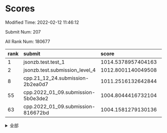 # Scores

Modified Time: 2022-02-12 11:46:12

Submit Num: 207

All Rank Num: 180677

| rank |               submit               |       score        |       sigma        | pk_num |
| :--- | :--------------------------------- | :----------------- | :----------------- | :----- |
| 1    | jsonzb.test.test_1                 | 1014.5378957404163 | 0.8452144592518215 | 3492   |
| 2    | jsonzb.test.submission_level_4     | 1012.8001140049508 | 0.7854494976738403 | 3492   |
| 8    | cpp.21_12_24.submission-2b2ea0d7   | 1011.2516132642844 | 0.7658476426104333 | 3491   |
| 55   | cpp.2022_01_09.submission-5b0e3de2 | 1004.8044416732104 | 0.7146023053790941 | 3487   |
| 63   | cpp.2022_01_09.submission-816672bd | 1004.1581279130136 | 0.7187203421522256 | 3490   |


<details>
<summary>全部</summary>

| rank |                 submit                 |       score        |       sigma        | pk_num |
| :--- | :------------------------------------- | :----------------- | :----------------- | :----- |
| 1    | jsonzb.test.test_1                     | 1014.5378957404163 | 0.8452144592518215 | 3492   |
| 2    | jsonzb.test.submission_level_4         | 1012.8001140049508 | 0.7854494976738403 | 3492   |
| 3    | gobigger.level_3.submission_level_3_26 | 1011.4617745624591 | 0.7473878682536956 | 3494   |
| 4    | gobigger.level_3.submission_level_3_28 | 1011.4601529879537 | 0.7586606836720641 | 3495   |
| 5    | gobigger.level_3.submission_level_3_11 | 1011.4325856540124 | 0.7612019167400462 | 3493   |
| 6    | gobigger.level_3.submission_level_3_16 | 1011.4190767680116 | 0.7809775740114523 | 3489   |
| 7    | gobigger.level_3.submission_level_3_40 | 1011.3044471460616 | 0.7870570160397383 | 3493   |
| 8    | cpp.21_12_24.submission-2b2ea0d7       | 1011.2516132642844 | 0.7658476426104333 | 3491   |
| 9    | gobigger.level_3.submission_level_3_46 | 1011.1522779052457 | 0.7701913449475316 | 3488   |
| 10   | gobigger.level_3.submission_level_3_7  | 1010.9371030796759 | 0.7883492176914865 | 3492   |
| 11   | gobigger.level_3.submission_level_3_45 | 1010.918500165705  | 0.7508599844808366 | 3491   |
| 12   | gobigger.level_3.submission_level_3_13 | 1010.8899778384127 | 0.7732265536412357 | 3488   |
| 13   | gobigger.level_3.submission_level_3_21 | 1010.879137074504  | 0.7637014571713087 | 3490   |
| 14   | gobigger.level_3.submission_level_3_35 | 1010.8558889090667 | 0.7850913706593098 | 3493   |
| 15   | gobigger.level_3.submission_level_3_2  | 1010.7190560207948 | 0.7566901810096639 | 3494   |
| 16   | gobigger.level_3.submission_level_3_18 | 1010.7150681579426 | 0.7462917204423816 | 3489   |
| 17   | gobigger.level_3.submission_level_3_48 | 1010.5925111450607 | 0.7599342686991959 | 3492   |
| 18   | gobigger.level_3.submission_level_3_5  | 1010.5386688954159 | 0.776934035062349  | 3490   |
| 19   | gobigger.level_3.submission_level_3_38 | 1010.5385006053647 | 0.7726401670206181 | 3493   |
| 20   | gobigger.level_3.submission_level_3_20 | 1010.4078911765598 | 0.7940306361722347 | 3486   |
| 21   | gobigger.level_3.submission_level_3_27 | 1010.3135639370897 | 0.7664710584954503 | 3496   |
| 22   | gobigger.level_3.submission_level_3_10 | 1010.1160957265522 | 0.7398214351845953 | 3498   |
| 23   | gobigger.level_3.submission_level_3_29 | 1010.0532658074795 | 0.738729537210759  | 3492   |
| 24   | gobigger.level_3.submission_level_3_41 | 1010.0251534479324 | 0.7481601180862042 | 3495   |
| 25   | gobigger.level_3.submission_level_3_1  | 1009.9822777773837 | 0.7680506105047801 | 3494   |
| 26   | gobigger.level_3.submission_level_3_43 | 1009.845839717069  | 0.7435489523278742 | 3490   |
| 27   | gobigger.level_3.submission_level_3_19 | 1009.8090144406796 | 0.7506874448657603 | 3496   |
| 28   | gobigger.level_3.submission_level_3_49 | 1009.7692519322535 | 0.7574475094981269 | 3489   |
| 29   | gobigger.level_3.submission_level_3_31 | 1009.6868370902656 | 0.7583718524397854 | 3493   |
| 30   | gobigger.level_3.submission_level_3_23 | 1009.6844390778267 | 0.7579646247826664 | 3489   |
| 31   | gobigger.level_3.submission_level_3_17 | 1009.6366340859915 | 0.7576392624426334 | 3492   |
| 32   | gobigger.level_3.submission_level_3_32 | 1009.5995758098816 | 0.7746460075009116 | 3494   |
| 33   | gobigger.level_3.submission_level_3_14 | 1009.5398367150016 | 0.7333967368091688 | 3495   |
| 34   | gobigger.level_3.submission_level_3_44 | 1009.5388018886119 | 0.7475013046931135 | 3489   |
| 35   | gobigger.level_3.submission_level_3_37 | 1009.5245847840511 | 0.7607271009523519 | 3491   |
| 36   | gobigger.level_3.submission_level_3_24 | 1009.522184749529  | 0.751252957152646  | 3492   |
| 37   | gobigger.level_3.submission_level_3_39 | 1009.4242545377328 | 0.7432645959725892 | 3491   |
| 38   | gobigger.level_3.submission_level_3_42 | 1009.3821047212392 | 0.7790454806552642 | 3496   |
| 39   | gobigger.level_3.submission_level_3_9  | 1009.2508457746892 | 0.7558855433083317 | 3495   |
| 40   | gobigger.level_3.submission_level_3_4  | 1009.1469951472027 | 0.7450291304314912 | 3490   |
| 41   | gobigger.level_3.submission_level_3_6  | 1009.140174739754  | 0.7272746610069832 | 3490   |
| 42   | gobigger.level_3.submission_level_3_8  | 1009.0975377456037 | 0.7363096538865631 | 3490   |
| 43   | gobigger.level_3.submission_level_3_30 | 1009.0542056478693 | 0.774643011198046  | 3489   |
| 44   | gobigger.level_3.submission_level_3_34 | 1009.026702648115  | 0.7601113190738872 | 3491   |
| 45   | gobigger.level_3.submission_level_3_3  | 1009.0208085457759 | 0.7495136894761667 | 3496   |
| 46   | gobigger.level_3.submission_level_3_25 | 1008.9996596150135 | 0.7458437071260735 | 3494   |
| 47   | gobigger.level_3.submission_level_3_15 | 1008.9744031001029 | 0.7277985117819018 | 3495   |
| 48   | gobigger.level_3.submission_level_3_36 | 1008.8914638682846 | 0.7477155407494573 | 3492   |
| 49   | gobigger.level_3.submission_level_3_0  | 1008.8268732301084 | 0.7579562436625308 | 3500   |
| 50   | gobigger.level_3.submission_level_3_12 | 1008.5736340619422 | 0.7708053550216845 | 3493   |
| 51   | gobigger.level_3.submission_level_3_47 | 1008.4920667188558 | 0.7338058976771549 | 3487   |
| 52   | gobigger.level_3.submission_level_3_22 | 1008.4652613495131 | 0.7585811926559028 | 3490   |
| 53   | gobigger.level_3.submission_level_3_33 | 1007.7264767372698 | 0.7289602872166875 | 3489   |
| 54   | gobigger.level_1.submission_level_1_34 | 1005.086898669788  | 0.7188272754749804 | 3487   |
| 55   | cpp.2022_01_09.submission-5b0e3de2     | 1004.8044416732104 | 0.7146023053790941 | 3487   |
| 56   | gobigger.level_1.submission_level_1_5  | 1004.7784128517626 | 0.7251824732533035 | 3493   |
| 57   | gobigger.level_1.submission_level_1_9  | 1004.6594424316114 | 0.7127696193632822 | 3492   |
| 58   | gobigger.level_1.submission_level_1_30 | 1004.3968750874516 | 0.7085072263757426 | 3491   |
| 59   | gobigger.level_1.submission_level_1_6  | 1004.3011508490987 | 0.7271824052780125 | 3492   |
| 60   | gobigger.level_1.submission_level_1_19 | 1004.2788973424774 | 0.7095608665709381 | 3491   |
| 61   | gobigger.level_1.submission_level_1_1  | 1004.1595688781968 | 0.7198430888630968 | 3492   |
| 62   | gobigger.level_1.submission_level_1_29 | 1004.1588097694845 | 0.7301019399417173 | 3484   |
| 63   | cpp.2022_01_09.submission-816672bd     | 1004.1581279130136 | 0.7187203421522256 | 3490   |
| 64   | gobigger.level_1.submission_level_1_45 | 1003.9692419319448 | 0.7170695594492659 | 3484   |
| 65   | gobigger.level_1.submission_level_1_16 | 1003.9485020467752 | 0.7248970692445273 | 3486   |
| 66   | gobigger.level_1.submission_level_1_44 | 1003.9402793395612 | 0.7235355376619046 | 3496   |
| 67   | gobigger.level_1.submission_level_1_49 | 1003.9318286622316 | 0.7225176823201583 | 3491   |
| 68   | gobigger.level_1.submission_level_1_37 | 1003.8468409879964 | 0.7231571001950279 | 3489   |
| 69   | gobigger.level_1.submission_level_1_23 | 1003.8419831131868 | 0.7172564443050925 | 3485   |
| 70   | gobigger.level_1.submission_level_1_3  | 1003.8289762725702 | 0.7268156134328911 | 3489   |
| 71   | gobigger.level_1.submission_level_1_18 | 1003.7802328037614 | 0.7120348161403133 | 3495   |
| 72   | gobigger.level_1.submission_level_1_22 | 1003.7354549028586 | 0.7082001359806845 | 3485   |
| 73   | gobigger.level_1.submission_level_1_4  | 1003.7292912108666 | 0.7290728528038628 | 3490   |
| 74   | gobigger.level_1.submission_level_1_28 | 1003.7076468969176 | 0.7205933343233861 | 3495   |
| 75   | gobigger.level_1.submission_level_1_36 | 1003.6822373611157 | 0.7115646798736738 | 3491   |
| 76   | gobigger.level_1.submission_level_1_33 | 1003.5894207332225 | 0.7109735047752097 | 3488   |
| 77   | gobigger.level_1.submission_level_1_21 | 1003.5421001126016 | 0.7071831144691733 | 3493   |
| 78   | gobigger.level_1.submission_level_1_35 | 1003.4930640419269 | 0.7238461359092304 | 3491   |
| 79   | gobigger.level_1.submission_level_1_27 | 1003.489156506791  | 0.7218506673486457 | 3498   |
| 80   | gobigger.level_1.submission_level_1_43 | 1003.4773636572256 | 0.7235749555128235 | 3483   |
| 81   | gobigger.level_1.submission_level_1_26 | 1003.4652344459146 | 0.712811571532068  | 3485   |
| 82   | gobigger.level_1.submission_level_1_47 | 1003.4244832053014 | 0.727663691668499  | 3489   |
| 83   | gobigger.level_1.submission_level_1_24 | 1003.3555427715723 | 0.7124123956342279 | 3495   |
| 84   | gobigger.level_1.submission_level_1_25 | 1003.2797909471551 | 0.7065938478664942 | 3492   |
| 85   | gobigger.level_1.submission_level_1_48 | 1003.2408051840476 | 0.7122209624370606 | 3486   |
| 86   | gobigger.level_1.submission_level_1_39 | 1003.1327235272569 | 0.7133978323805068 | 3488   |
| 87   | gobigger.level_1.submission_level_1_41 | 1003.0823766296165 | 0.7247430105266297 | 3495   |
| 88   | gobigger.level_1.submission_level_1_10 | 1003.0790043812904 | 0.7285454886292757 | 3488   |
| 89   | gobigger.level_1.submission_level_1_20 | 1003.0702470153691 | 0.725470244816418  | 3491   |
| 90   | gobigger.level_1.submission_level_1_11 | 1002.9650345531304 | 0.7249872764375882 | 3496   |
| 91   | gobigger.level_1.submission_level_1_38 | 1002.9640502592794 | 0.72664470565682   | 3492   |
| 92   | gobigger.level_1.submission_level_1_2  | 1002.6882790257497 | 0.7200382213249633 | 3491   |
| 93   | gobigger.level_1.submission_level_1_8  | 1002.6221534525224 | 0.7068405730538512 | 3489   |
| 94   | gobigger.level_1.submission_level_1_13 | 1002.5655976390225 | 0.7132594933928272 | 3495   |
| 95   | gobigger.level_1.submission_level_1_32 | 1002.5318524259096 | 0.7313048295912415 | 3493   |
| 96   | gobigger.level_1.submission_level_1_7  | 1002.4978637149746 | 0.7016943894925414 | 3489   |
| 97   | gobigger.level_1.submission_level_1_0  | 1002.4847418040085 | 0.7203189293152904 | 3487   |
| 98   | gobigger.level_1.submission_level_1_46 | 1002.4142250225601 | 0.721595077941147  | 3496   |
| 99   | gobigger.level_1.submission_level_1_42 | 1002.3841708094304 | 0.7186162265678908 | 3489   |
| 100  | gobigger.level_1.submission_level_1_15 | 1002.3620401168151 | 0.7275386190707821 | 3491   |
| 101  | gobigger.level_1.submission_level_1_40 | 1002.162358047195  | 0.7181630738833561 | 3487   |
| 102  | gobigger.level_1.submission_level_1_14 | 1002.099651889101  | 0.719150827730307  | 3487   |
| 103  | gobigger.level_1.submission_level_1_31 | 1002.0724969745588 | 0.7076954129095557 | 3484   |
| 104  | gobigger.level_1.submission_level_1_12 | 1001.968157489398  | 0.7164727431535385 | 3489   |
| 105  | gobigger.level_1.submission_level_1_17 | 1001.5376319358311 | 0.7153936472715051 | 3498   |
| 106  | gobigger.random.submission_random_2    | 997.1464000915737  | 0.7147171972754246 | 3491   |
| 107  | gobigger.random.submission_random_19   | 997.0961044668514  | 0.7205497767301788 | 3482   |
| 108  | gobigger.random.submission_random_0    | 997.0482048740621  | 0.7079701548202231 | 3490   |
| 109  | gobigger.random.submission_random_36   | 996.9006447792739  | 0.7009039932192621 | 3491   |
| 110  | gobigger.random.submission_random_7    | 996.8750736167784  | 0.70690132939653   | 3490   |
| 111  | gobigger.random.submission_random_43   | 996.8234034284852  | 0.7220741636896488 | 3497   |
| 112  | gobigger.random.submission_random_13   | 996.76700929858    | 0.6992524715140674 | 3496   |
| 113  | gobigger.random.submission_random_16   | 996.7420135985936  | 0.7104496399101473 | 3493   |
| 114  | gobigger.random.submission_random_15   | 996.5551168951482  | 0.7155322570101948 | 3491   |
| 115  | gobigger.random.submission_random_32   | 996.5239048827914  | 0.7099148972616901 | 3490   |
| 116  | gobigger.random.submission_random_24   | 996.4801947411107  | 0.7149356506421748 | 3489   |
| 117  | gobigger.random.submission_random_28   | 996.4646076042434  | 0.724613530846017  | 3491   |
| 118  | gobigger.random.submission_random_48   | 996.4309890646177  | 0.7107847662161413 | 3496   |
| 119  | gobigger.random.submission_random_6    | 996.4302465467367  | 0.7086585539606363 | 3490   |
| 120  | gobigger.random.submission_random_33   | 996.4285437261617  | 0.7017942444972173 | 3493   |
| 121  | gobigger.random.submission_random_8    | 996.4161530135419  | 0.7225378788354977 | 3491   |
| 122  | gobigger.random.submission_random_37   | 996.3452943771418  | 0.6934073448031589 | 3494   |
| 123  | gobigger.random.submission_random_30   | 996.2880047811241  | 0.7065179994040807 | 3492   |
| 124  | gobigger.random.submission_random_14   | 996.1759046108123  | 0.7158352944806844 | 3488   |
| 125  | gobigger.random.submission_random_3    | 996.1614790332927  | 0.7131293354597772 | 3491   |
| 126  | gobigger.random.submission_random_23   | 996.1306028646261  | 0.7045993058339513 | 3490   |
| 127  | gobigger.random.submission_random_21   | 996.1267521474297  | 0.7133794672374988 | 3495   |
| 128  | gobigger.random.submission_random_44   | 996.1052569718653  | 0.721899404112251  | 3494   |
| 129  | gobigger.random.submission_random_39   | 996.0934866639567  | 0.7035260785327377 | 3494   |
| 130  | gobigger.random.submission_random_18   | 996.0907765955386  | 0.7319447679904288 | 3491   |
| 131  | gobigger.random.submission_random_41   | 996.0437850849246  | 0.7213069430106701 | 3494   |
| 132  | gobigger.random.submission_random_40   | 995.9811285446978  | 0.7027152589679128 | 3493   |
| 133  | gobigger.random.submission_random_11   | 995.9782859997885  | 0.7101293670359281 | 3492   |
| 134  | gobigger.random.submission_random_12   | 995.9504835682271  | 0.709105306053436  | 3491   |
| 135  | gobigger.random.submission_random_5    | 995.7715341145024  | 0.726707736006169  | 3495   |
| 136  | gobigger.random.submission_random_26   | 995.7549401339584  | 0.7086578239934646 | 3493   |
| 137  | gobigger.random.submission_random_25   | 995.6985705584653  | 0.7143911550170874 | 3489   |
| 138  | gobigger.random.submission_random_1    | 995.6936849484692  | 0.7191524036428177 | 3491   |
| 139  | gobigger.random.submission_random_38   | 995.6926233143389  | 0.7043965169847525 | 3495   |
| 140  | gobigger.random.submission_random_22   | 995.6773432233749  | 0.7129693222078068 | 3495   |
| 141  | gobigger.random.submission_random_45   | 995.6599956657727  | 0.7190449302652465 | 3490   |
| 142  | gobigger.random.submission_random_46   | 995.5951267401001  | 0.7288916320898018 | 3497   |
| 143  | gobigger.random.submission_random_4    | 995.5559820947129  | 0.709217692869055  | 3491   |
| 144  | gobigger.random.submission_random_29   | 995.5377453018012  | 0.7060143460936474 | 3492   |
| 145  | gobigger.random.submission_random_35   | 995.5137294280433  | 0.715212281468779  | 3489   |
| 146  | gobigger.random.submission_random_27   | 995.3411468637121  | 0.7265700283968243 | 3493   |
| 147  | gobigger.random.submission_random_34   | 995.3233780300814  | 0.7278577725292956 | 3494   |
| 148  | gobigger.random.submission_random_10   | 995.1871146971463  | 0.7110703906175048 | 3491   |
| 149  | gobigger.random.submission_random_17   | 995.1593093374863  | 0.7075242287128887 | 3490   |
| 150  | gobigger.random.submission_random_49   | 995.1491870055638  | 0.712936166013161  | 3492   |
| 151  | gobigger.random.submission_random_42   | 995.1119706796047  | 0.719530500129141  | 3497   |
| 152  | gobigger.random.submission_random_9    | 994.9713437448063  | 0.7272770060811952 | 3494   |
| 153  | gobigger.random.submission_random_47   | 994.7264950929779  | 0.723643987658034  | 3493   |
| 154  | gobigger.random.submission_random_20   | 994.5207243642196  | 0.712043512061605  | 3488   |
| 155  | gobigger.random.submission_random_31   | 994.4790726262997  | 0.7055027602068101 | 3485   |
| 156  | gobigger.level_2.submission_level_2_14 | 994.1372562785964  | 0.7217341814079605 | 3493   |
| 157  | gobigger.level_2.submission_level_2_45 | 993.6975650371014  | 0.7282240600975068 | 3494   |
| 158  | gobigger.level_2.submission_level_2_25 | 993.4063312603174  | 0.7344319776886281 | 3490   |
| 159  | gobigger.level_2.submission_level_2_38 | 993.3914844662529  | 0.7375396044344004 | 3485   |
| 160  | gobigger.level_2.submission_level_2_5  | 993.346774743053   | 0.740449959394149  | 3491   |
| 161  | gobigger.level_2.submission_level_2_10 | 993.1758841569922  | 0.7503439101262247 | 3488   |
| 162  | gobigger.level_2.submission_level_2_18 | 993.1675031682039  | 0.7365036218179959 | 3491   |
| 163  | gobigger.level_2.submission_level_2_37 | 993.1135013394204  | 0.7380139480229747 | 3491   |
| 164  | gobigger.level_2.submission_level_2_16 | 993.009772925648   | 0.7416445508011353 | 3492   |
| 165  | gobigger.level_2.submission_level_2_44 | 992.981942902239   | 0.720208647113842  | 3494   |
| 166  | gobigger.level_2.submission_level_2_1  | 992.9596705518039  | 0.7314207894725141 | 3492   |
| 167  | gobigger.level_2.submission_level_2_39 | 992.907553846578   | 0.7371144674285538 | 3494   |
| 168  | gobigger.level_2.submission_level_2_17 | 992.7559433411338  | 0.7389185813782253 | 3490   |
| 169  | gobigger.level_2.submission_level_2_30 | 992.7195252432637  | 0.7376992656913575 | 3490   |
| 170  | gobigger.level_2.submission_level_2_12 | 992.4601892221368  | 0.7658174530128273 | 3494   |
| 171  | gobigger.level_2.submission_level_2_35 | 992.4505233474719  | 0.7456759852910063 | 3494   |
| 172  | gobigger.level_2.submission_level_2_4  | 992.4065277821767  | 0.7473325056390064 | 3496   |
| 173  | gobigger.level_2.submission_level_2_48 | 992.3346480905706  | 0.7377314167043647 | 3491   |
| 174  | gobigger.level_2.submission_level_2_32 | 992.3142096064845  | 0.7427110936289469 | 3489   |
| 175  | gobigger.level_2.submission_level_2_3  | 992.245765159678   | 0.7439627441838219 | 3487   |
| 176  | gobigger.level_2.submission_level_2_27 | 992.2242646657552  | 0.7481305761572316 | 3488   |
| 177  | gobigger.level_2.submission_level_2_2  | 992.1935517965657  | 0.7272429146495717 | 3488   |
| 178  | gobigger.level_2.submission_level_2_20 | 992.1595379140292  | 0.7445621686876664 | 3492   |
| 179  | gobigger.level_2.submission_level_2_6  | 992.1274403036277  | 0.7475319210835334 | 3492   |
| 180  | gobigger.level_2.submission_level_2_42 | 992.0582920427597  | 0.7361891639240037 | 3496   |
| 181  | gobigger.level_2.submission_level_2_43 | 991.9598557587984  | 0.7582350842322558 | 3485   |
| 182  | gobigger.level_2.submission_level_2_9  | 991.9371837743913  | 0.7532232802712739 | 3491   |
| 183  | gobigger.level_2.submission_level_2_23 | 991.9029160560862  | 0.7574546145597338 | 3484   |
| 184  | gobigger.level_2.submission_level_2_0  | 991.6885892363056  | 0.7417769233447623 | 3498   |
| 185  | gobigger.level_2.submission_level_2_49 | 991.6196210304264  | 0.7608280605549805 | 3496   |
| 186  | gobigger.level_2.submission_level_2_40 | 991.6068702082125  | 0.7450869297833183 | 3494   |
| 187  | gobigger.level_2.submission_level_2_24 | 991.437407831048   | 0.7375891839969018 | 3490   |
| 188  | gobigger.level_2.submission_level_2_15 | 991.4006462350029  | 0.7585912435563137 | 3486   |
| 189  | gobigger.level_2.submission_level_2_28 | 991.347936661782   | 0.7495661592133996 | 3491   |
| 190  | gobigger.level_2.submission_level_2_7  | 991.2926164759109  | 0.7561532167095354 | 3489   |
| 191  | gobigger.level_2.submission_level_2_36 | 991.2718250209277  | 0.7538404328471272 | 3498   |
| 192  | gobigger.level_2.submission_level_2_22 | 991.2548704566448  | 0.7433347728422989 | 3491   |
| 193  | gobigger.level_2.submission_level_2_34 | 991.2286488591791  | 0.7521228058900374 | 3491   |
| 194  | gobigger.level_2.submission_level_2_47 | 991.2141325815467  | 0.7503843759341585 | 3494   |
| 195  | gobigger.level_2.submission_level_2_19 | 991.068564854467   | 0.7513403607791417 | 3491   |
| 196  | gobigger.level_2.submission_level_2_46 | 991.0414303761847  | 0.7705928159841412 | 3489   |
| 197  | gobigger.level_2.submission_level_2_33 | 991.0364993588862  | 0.748379477942549  | 3491   |
| 198  | gobigger.level_2.submission_level_2_41 | 991.0087096951795  | 0.7628780060043816 | 3491   |
| 199  | gobigger.level_2.submission_level_2_29 | 990.9606054187079  | 0.7526980623016793 | 3495   |
| 200  | gobigger.level_2.submission_level_2_13 | 990.9132280240975  | 0.7540119329699421 | 3493   |
| 201  | gobigger.level_2.submission_level_2_8  | 990.7949334418627  | 0.7735089046293531 | 3492   |
| 202  | gobigger.level_2.submission_level_2_21 | 990.7869074000247  | 0.7610453491917039 | 3495   |
| 203  | gobigger.level_2.submission_level_2_31 | 990.6563274918961  | 0.7464901052954859 | 3495   |
| 204  | gobigger.level_2.submission_level_2_26 | 990.552990538202   | 0.7578466330833341 | 3489   |
| 205  | gobigger.level_2.submission_level_2_11 | 990.0905587904418  | 0.757774388554764  | 3491   |
| 206  | gobigger.none.submission_none_1        | 979.3697640743221  | 1.2329891069226493 | 3489   |
| 207  | gobigger.none.submission_none_0        | 975.9334087276264  | 1.390053871573651  | 3488   |

</details>